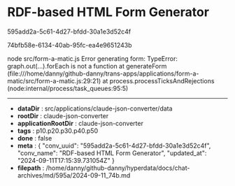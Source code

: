 # RDF-based HTML Form Generator

595add2a-5c61-4d27-bfdd-30a1e3d52c4f

74bfb58e-6134-40ab-95fc-ea4e9651243b

node src/form-a-matic.js
Error generating form: TypeError: graph.out(...).forEach is not a function
    at generateForm (file:///home/danny/github-danny/trans-apps/applications/form-a-matic/src/form-a-matic.js:29:21)
    at process.processTicksAndRejections (node:internal/process/task_queues:95:5)

---

* **dataDir** : src/applications/claude-json-converter/data
* **rootDir** : claude-json-converter
* **applicationRootDir** : claude-json-converter
* **tags** : p10.p20.p30.p40.p50
* **done** : false
* **meta** : {
  "conv_uuid": "595add2a-5c61-4d27-bfdd-30a1e3d52c4f",
  "conv_name": "RDF-based HTML Form Generator",
  "updated_at": "2024-09-11T17:15:39.731054Z"
}
* **filepath** : /home/danny/github-danny/hyperdata/docs/chat-archives/md/595a/2024-09-11_74b.md